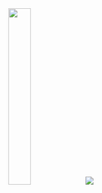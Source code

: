 <img src="https://media.giphy.com/media/MeJgB3yMMwIaHmKD4z/giphy.gif" width="30%">
<img src="https://github-readme-stats.vercel.app/api?username=paul-antony&show_icons=false">
